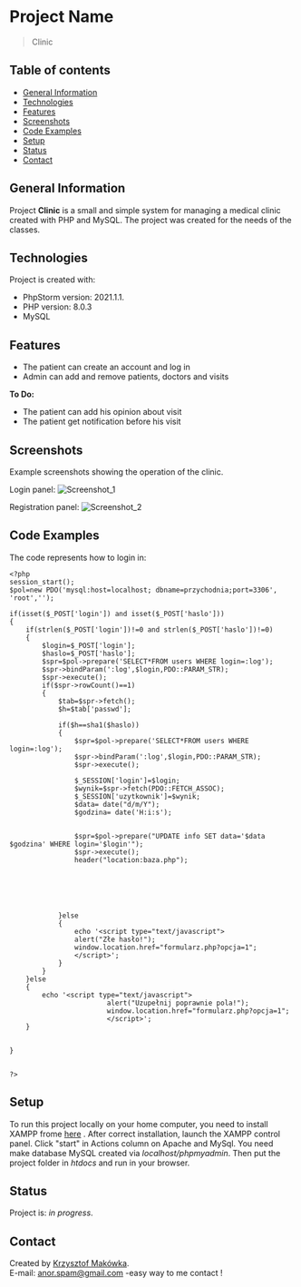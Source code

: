 # Project Name
> Clinic

## Table of contents
* [General Information](#general-information)
* [Technologies](#technologies)
* [Features](#features)
* [Screenshots](#screenshots)
* [Code Examples](#code-examples)
* [Setup](#setup)
* [Status](#status)
* [Contact](#contact)

## General Information
Project **Clinic** is a small and simple system for managing a medical clinic created with PHP and MySQL.
The project was created for the needs of the classes.

## Technologies
Project is created with:
- PhpStorm version: 2021.1.1.
- PHP version: 8.0.3
- MySQL

## Features
- The patient can create an account and log in
- Admin can add and remove patients, doctors and visits

**To Do:**
- The patient can add his opinion about visit
- The patient get notification before his visit

## Screenshots
Example screenshots showing the operation of the clinic.

Login panel:
![Screenshot_1](https://user-images.githubusercontent.com/84870985/119725074-c9219280-be6f-11eb-8332-9d6f6fe4c4d0.png)

Registration panel:
![Screenshot_2](https://user-images.githubusercontent.com/84870985/119725995-e30fa500-be70-11eb-818b-d0650f833c07.png)



## Code Examples
The code represents how to login in:
```
<?php
session_start();
$pol=new PDO('mysql:host=localhost; dbname=przychodnia;port=3306', 'root','');

if(isset($_POST['login']) and isset($_POST['haslo']))
{
    if(strlen($_POST['login'])!=0 and strlen($_POST['haslo'])!=0)
    {
        $login=$_POST['login'];
        $haslo=$_POST['haslo'];
        $spr=$pol->prepare('SELECT*FROM users WHERE login=:log');
        $spr->bindParam(':log',$login,PDO::PARAM_STR);
        $spr->execute();
        if($spr->rowCount()==1)
        {
            $tab=$spr->fetch();
            $h=$tab['passwd'];

            if($h==sha1($haslo))
            {
                $spr=$pol->prepare('SELECT*FROM users WHERE login=:log');
                $spr->bindParam(':log',$login,PDO::PARAM_STR);
                $spr->execute();

                $_SESSION['login']=$login;
                $wynik=$spr->fetch(PDO::FETCH_ASSOC);
                $_SESSION['uzytkownik']=$wynik;
                $data= date("d/m/Y");
                $godzina= date('H:i:s');


                $spr=$pol->prepare("UPDATE info SET data='$data $godzina' WHERE login='$login'");
                $spr->execute();
                header("location:baza.php");






            }else
            {
                echo '<script type="text/javascript">
				alert("Złe hasło!");
				window.location.href="formularz.php?opcja=1";
				</script>';
            }
        }
    }else
    {
        echo '<script type="text/javascript">
						alert("Uzupełnij poprawnie pola!");
						window.location.href="formularz.php?opcja=1";
						</script>';
    }


}


?>

```

## Setup
To run this project locally on your home computer, you need to install XAMPP frome [here](http://www.apachefriends.org/en/xampp-windows.html#641) . 
After correct installation, launch the XAMPP control panel. 
Click "start" in Actions column on Apache and MySql.
You need make database MySQL created via *localhost/phpmyadmin*. 
Then put the project folder in *htdocs* and run in your browser.

## Status
Project is: *in progress*.

## Contact
Created by [Krzysztof Makówka](https://github.com/KrzyMK).
<br>E-mail: anor.spam@gmail.com -easy way to me contact !
